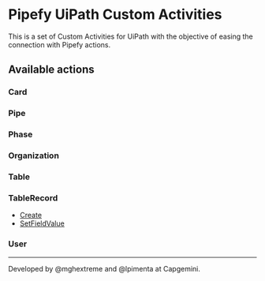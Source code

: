 # Pipefy UiPath Custom Activities

This is a set of Custom Activities for UiPath with the objective of easing the connection with Pipefy actions.

## Available actions

### Card

### Pipe

### Phase

### Organization

### Table

### TableRecord

- [Create](docs/createTableRecord.md)
- [SetFieldValue](docs/setTableRecordFieldValue.md)

### User

---

Developed by @mghextreme and @lpimenta at Capgemini.